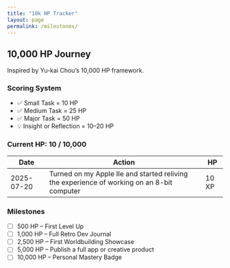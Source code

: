 ```yaml
---
title: "10k HP Tracker"
layout: page
permalink: /milestones/
---
```


## 10,000 HP Journey

Inspired by Yu-kai Chou’s 10,000 HP framework.

### Scoring System
- ✅ Small Task = 10 HP
- ✅ Medium Task = 25 HP
- ✅ Major Task = 50 HP
- 💡 Insight or Reflection = 10–20 HP

### Current HP: 10 / 10,000

| Date       | Action                           | HP |
|------------|----------------------------------|----|
| 2025-07-20 | Turned on my Apple IIe and started reliving the experience of working on an 8-bit computer | 10 XP |

### Milestones
- [ ] 500 HP – First Level Up
- [ ] 1,000 HP – Full Retro Dev Journal
- [ ] 2,500 HP – First Worldbuilding Showcase
- [ ] 5,000 HP – Publish a full app or creative product
- [ ] 10,000 HP – Personal Mastery Badge
